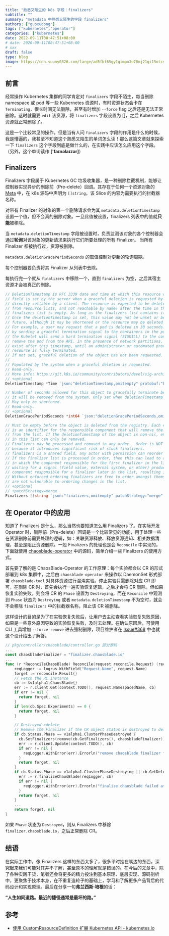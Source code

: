 ```yaml
---
title: "熟悉又陌生的 k8s 字段：finalizers"
subtitle: ""
summary: "metadata 中熟悉又陌生的字段 finalizers"
authors: ["guoxudong"]
tags: ["kubernetes","operator"]
categories: ["kubernetes"]
date: 2022-09-11T08:47:51+08:00
# date: 2020-09-11T08:47:51+08:00
# xxx
draft: false
type: blog
image: https://cdn.suuny0826.com/large/ad5fbf65gy1gimpo3u78mj21qi15otcv.jpg
---
```

## 前言

经常操作 Kubernetes 集群的同学肯定对 `finalizers` 字段不陌生，每当删除 namespace 或 pod 等一些 Kubernetes 资源时，有时资源状态会卡在 `Terminating`，很长时间无法删除，甚至有时增加 `--force` flag 之后还是无法正常删除。这时就需要 `edit` 该资源，将 `finalizers` 字段设置为 []，之后 Kubernetes 资源就正常删除了。

这是一个比较常见的操作，但是当有人问 `finalizers` 字段的作用是什么的时候，我是懵逼的，我甚至不知道这个熟悉又陌生的单词怎么读！那么这篇文章就来探索一下 `finalizers` 这个字段到底是做什么的，在实践中应该怎么应用这个字段。（另外，这个单词读作 **['faɪnəlaɪzər]**）

## Finalizers

Finalizers 字段属于 Kubernetes GC 垃圾收集器，是一种删除拦截机制，能够让控制器实现异步的删除前（Pre-delete）回调。其存在于任何一个资源对象的 [Meta](hhttps://github.com/kubernetes/apimachinery/blob/f8159af4957e1f55a9ba27d0ce48ad7a5fa41d02/pkg/apis/meta/v1/types.go) 中，在 k8s 源码中声明为 `[]string`，该 Slice 的内容为需要执行的拦截器名称。

对带有 Finalizer 的对象的第一个删除请求会为其 `metadata.deletionTimestamp` 设置一个值，但不会真的删除对象。一旦此值被设置，finalizers 列表中的值就**只能**被移除。

当 `metadata.deletionTimestamp` 字段被设置时，负责监测该对象的各个控制器会通过**轮询**对该对象的更新请求来执行它们所要处理的所有 Finalizer。 当所有 Finalizer 都被执行过，资源被删除。

`metadata.deletionGracePeriodSeconds` 的取值控制对更新的轮询周期。

每个控制器要负责将其 Finalizer 从列表中去除。

每执行完一个就从 `finalizers` 中移除一个，直到 `finalizers` 为空，之后其宿主资源才会被真正的删除。

```go
// DeletionTimestamp is RFC 3339 date and time at which this resource will be deleted. This
// field is set by the server when a graceful deletion is requested by the user, and is not
// directly settable by a client. The resource is expected to be deleted (no longer visible
// from resource lists, and not reachable by name) after the time in this field, once the
// finalizers list is empty. As long as the finalizers list contains items, deletion is blocked.
// Once the deletionTimestamp is set, this value may not be unset or be set further into the
// future, although it may be shortened or the resource may be deleted prior to this time.
// For example, a user may request that a pod is deleted in 30 seconds. The Kubelet will react
// by sending a graceful termination signal to the containers in the pod. After that 30 seconds,
// the Kubelet will send a hard termination signal (SIGKILL) to the container and after cleanup,
// remove the pod from the API. In the presence of network partitions, this object may still
// exist after this timestamp, until an administrator or automated process can determine the
// resource is fully terminated.
// If not set, graceful deletion of the object has not been requested.
//
// Populated by the system when a graceful deletion is requested.
// Read-only.
// More info: https://git.k8s.io/community/contributors/devel/sig-architecture/api-conventions.md#metadata
// +optional
DeletionTimestamp *Time `json:"deletionTimestamp,omitempty" protobuf:"bytes,9,opt,name=deletionTimestamp"`

// Number of seconds allowed for this object to gracefully terminate before
// it will be removed from the system. Only set when deletionTimestamp is also set.
// May only be shortened.
// Read-only.
// +optional
DeletionGracePeriodSeconds *int64 `json:"deletionGracePeriodSeconds,omitempty" protobuf:"varint,10,opt,name=deletionGracePeriodSeconds"`

// Must be empty before the object is deleted from the registry. Each entry
// is an identifier for the responsible component that will remove the entry
// from the list. If the deletionTimestamp of the object is non-nil, entries
// in this list can only be removed.
// Finalizers may be processed and removed in any order.  Order is NOT enforced
// because it introduces significant risk of stuck finalizers.
// finalizers is a shared field, any actor with permission can reorder it.
// If the finalizer list is processed in order, then this can lead to a situation
// in which the component responsible for the first finalizer in the list is
// waiting for a signal (field value, external system, or other) produced by a
// component responsible for a finalizer later in the list, resulting in a deadlock.
// Without enforced ordering finalizers are free to order amongst themselves and
// are not vulnerable to ordering changes in the list.
// +optional
// +patchStrategy=merge
Finalizers []string `json:"finalizers,omitempty" patchStrategy:"merge" protobuf:"bytes,14,rep,name=finalizers"`
```

## 在 Operator 中的应用

知道了 Finalizers 是什么，那么当然也要知道怎么用 Finalizers 了。在实际开发 Operator 时，删除前（Pre-delete）回调是一个比较常见的功能，用于处理一些在资源删除前需要处理的逻辑，如：关联资源释放、释放资源通知、相关数据清理，甚至是阻止资源删除。一般 Finalizers 的处理也是会 `Reconcile` 中实现的，下面就使用 [chaosblade-operator](https://github.com/chaosblade-io/chaosblade-operator) 中的源码，简单介绍一些 Finalizers 的使用方式。

首先要了解的是 ChaosBlade-Operator 的工作原理：每个实验都会以 CR 的形式部署到 k8s 集群中，之后由 `chaosblade-operator` 来操作以 DaemonSet 形式部署 `chaosblade-tool` 对具体资源进行混沌实验。停止实验只需删除对应 CR 即可，在删除 CR 时，首先会执行一遍实验恢复逻辑，之后才会将 CR 删除。但如果恢复实验失败，则会将 CR 的 `Phase` 设置为 `Destroying`，而在 `Reconcile` 中观测到 `Phase` 状态为 `Destroying` 或者 `metadata.deletionTimestamp` 不为空时，就会不会移除 `finalizers` 中的拦截器名称，阻止该 CR 被删除。

这样设计的目的是为了在实验恢复失败后，让用户去主动查看实验恢复失败原因，如果是一些意外原因导致的实验恢复失败，及时去处理。在确认原因后，可使用 CLI 工具增加 `--force-remove` 进去强制删除，项目维护者在 [Issue#368](https://github.com/chaosblade-io/chaosblade/issues/368) 中也就这个设计给出了解答。

```go
// pkg/controller/chaosblade/controller.go 部分源码
...
const chaosbladeFinalizer = "finalizer.chaosblade.io"
...
func (r *ReconcileChaosBlade) Reconcile(request reconcile.Request) (reconcile.Result, error) {
    reqLogger := logrus.WithField("Request.Name", request.Name)
    forget := reconcile.Result{}
    // Fetch the RC instance
    cb := &v1alpha1.ChaosBlade{}
    err := r.client.Get(context.TODO(), request.NamespacedName, cb)
    if err != nil {
      return forget, nil
    }
    if len(cb.Spec.Experiments) == 0 {
      return forget, nil
    }

    // Destroyed->delete
    // Remove the Finalizer if the CR object status is destroyed to delete it
    if cb.Status.Phase == v1alpha1.ClusterPhaseDestroyed {
      cb.SetFinalizers(remove(cb.GetFinalizers(), chaosbladeFinalizer))
      err := r.client.Update(context.TODO(), cb)
      if err != nil {
        reqLogger.WithError(err).Errorln("remove chaosblade finalizer failed at destroyed phase")
      }
      return forget, nil
    }
    if cb.Status.Phase == v1alpha1.ClusterPhaseDestroying || cb.GetDeletionTimestamp() != nil {
      err := r.finalizeChaosBlade(reqLogger, cb)
      if err != nil {
        reqLogger.WithError(err).Errorln("finalize chaosblade failed at destroying phase")
      }
      return forget, nil
    }
    ...
    return forget, nil
}
```

如果 `Phase` 状态为 `Destroyed`，则从 Finalizers 中移除 `finalizer.chaosblade.io`，之后正常删除 CR。

## 结语

在实际工作中，像 Finalizers 这样的东西太多了，很多平时挂在嘴边的东西，深究起来我们可能对其并不了解，甚至原本的理解就是错误的。在今后的文章中，除了各种实践干货，笔者还会将更多的精力投注到基本原理、底层实现、源码剖析中，更聚焦于技术本身，在不重复造轮子的基础上，学习和了解更多产品背后的代码设计和实现原理。最后在分享一句**弗兰西斯·培根**的话：

**“人生如同道路。最近的捷径通常是最坏的路。”**

## 参考

- [使用 CustomResourceDefinition 扩展 Kubernetes API - kubernetes.io](https://kubernetes.io/zh/docs/tasks/extend-kubernetes/custom-resources/custom-resource-definitions/#finalizers)